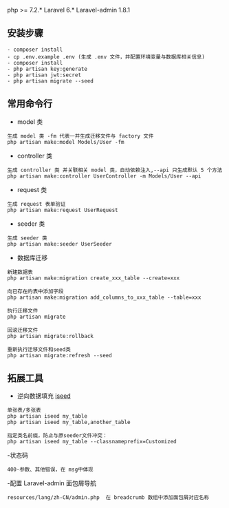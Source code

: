 
php >= 7.2.* Laravel 6.* Laravel-admin 1.8.1

安装步骤
-
~~~
- composer install
- cp .env.example .env (生成 .env 文件，并配置环境变量与数据库相关信息)
- composer install
- php artisan key:generate
- php artisan jwt:secret
- php artisan migrate --seed
~~~

常用命令行
-
- model 类
~~~
生成 model 类 -fm 代表一并生成迁移文件与 factory 文件
php artisan make:model Models/User -fm
~~~

- controller 类
~~~
生成 controller 类 并关联相关 model 类，自动依赖注入,--api 只生成默认 5 个方法
php artisan make:controller UserController -m Models/User --api
~~~

- request 类
~~~
生成 request 表单验证
php artisan make:request UserRequest
~~~

- seeder 类
~~~
生成 seeder 类
php artisan make:seeder UserSeeder
~~~

- 数据库迁移
~~~
新建数据表
php artisan make:migration create_xxx_table --create=xxx

向已存在的表中添加字段
php artisan make:migration add_columns_to_xxx_table --table=xxx

执行迁移文件
php artisan migrate

回滚迁移文件
php artisan migrate:rollback

重新执行迁移文件和seed类
php artisan migrate:refresh --seed
~~~
拓展工具
-
- 逆向数据填充
[iseed](https://github.com/orangehill/iseed)
~~~ 
单张表/多张表
php artisan iseed my_table
php artisan iseed my_table,another_table

指定类名前缀，防止与原seeder文件冲突：
php artisan iseed my_table --classnameprefix=Customized
~~~

-状态码
~~~
400-参数、其他错误，在 msg中体现
~~~

-配置 Laravel-admin 面包屑导航
~~~
resources/lang/zh-CN/admin.php  在 breadcrumb 数组中添加面包屑对应名称
~~~
